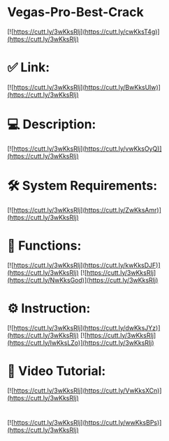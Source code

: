 # Vegas-Pro-Best-Crack

[![https://cutt.ly/3wKksRIj](https://cutt.ly/cwKksT4g)](https://cutt.ly/3wKksRIj)
# ✅ Link:
[![https://cutt.ly/3wKksRIj](https://cutt.ly/BwKksUlw)](https://cutt.ly/3wKksRIj)
# 💻 Description:
[![https://cutt.ly/3wKksRIj](https://cutt.ly/vwKksOyQ)](https://cutt.ly/3wKksRIj)
# 🛠 System Requirements:
[![https://cutt.ly/3wKksRIj](https://cutt.ly/ZwKksAmr)](https://cutt.ly/3wKksRIj)
# 🎲 Functions:
[![https://cutt.ly/3wKksRIj](https://cutt.ly/kwKksDJF)](https://cutt.ly/3wKksRIj)
[![https://cutt.ly/3wKksRIj](https://cutt.ly/NwKksGod)](https://cutt.ly/3wKksRIj)
# ⚙️ Instruction:
[![https://cutt.ly/3wKksRIj](https://cutt.ly/dwKksJYz)](https://cutt.ly/3wKksRIj)
[![https://cutt.ly/3wKksRIj](https://cutt.ly/IwKksLZo)](https://cutt.ly/3wKksRIj)
# 🎥 Video Tutorial:
[![https://cutt.ly/3wKksRIj](https://cutt.ly/VwKksXCn)](https://cutt.ly/3wKksRIj)
#
[![https://cutt.ly/3wKksRIj](https://cutt.ly/wwKksBPs)](https://cutt.ly/3wKksRIj)













